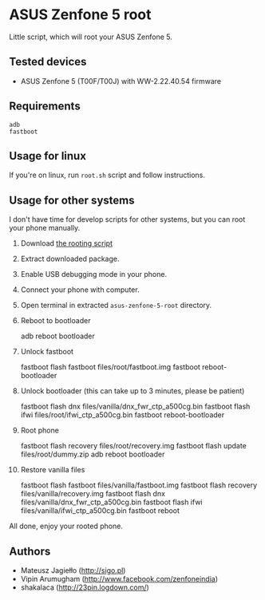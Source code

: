 # ASUS Zenfone 5 root

Little script, which will root your ASUS Zenfone 5.

## Tested devices

- ASUS Zenfone 5 (T00F/T00J) with WW-2.22.40.54 firmware

## Requirements

    adb
    fastboot

## Usage for linux

If you're on linux, run `root.sh` script and follow instructions.

## Usage for other systems

I don't have time for develop scripts for other systems, but you can root your phone manually.

1. Download [the rooting script](https://github.com/sigo/asus-zenfone-5-root/archive/master.zip)
2. Extract downloaded package.
3. Enable USB debugging mode in your phone.
4. Connect your phone with computer.
5. Open terminal in extracted `asus-zenfone-5-root` directory.

6. Reboot to bootloader

    adb reboot bootloader

7. Unlock fastboot

    fastboot flash fastboot files/root/fastboot.img
    fastboot reboot-bootloader

8. Unlock bootloader (this can take up to 3 minutes, please be patient)

    fastboot flash dnx files/vanilla/dnx_fwr_ctp_a500cg.bin
    fastboot flash ifwi files/root/ifwi_ctp_a500cg.bin
    fastboot reboot-bootloader

9. Root phone

    fastboot flash recovery files/root/recovery.img
    fastboot flash update files/root/dummy.zip
    adb reboot bootloader

10. Restore vanilla files

    fastboot flash fastboot files/vanilla/fastboot.img
    fastboot flash recovery files/vanilla/recovery.img
    fastboot flash dnx files/vanilla/dnx_fwr_ctp_a500cg.bin
    fastboot flash ifwi files/vanilla/ifwi_ctp_a500cg.bin
    fastboot reboot

All done, enjoy your rooted phone.

## Authors

- Mateusz Jagiełło (http://sigo.pl)
- Vipin Arumugham (http://www.facebook.com/zenfoneindia)
- shakalaca (http://23pin.logdown.com/)
